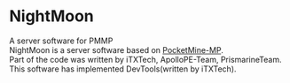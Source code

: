 # NightMoon
A server software for PMMP<br>
NightMoon is a server software based on <a href="https://github.com/pmmp/PocketMine-MP" target="_blank">PocketMine-MP</a>.<br>
Part of the code was written by iTXTech, ApolloPE-Team, PrismarineTeam.<br>
This software has implemented DevTools(written by iTXTech).
